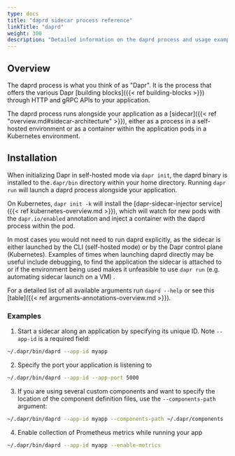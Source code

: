 ```yaml
---
type: docs
title: "daprd sidecar process reference"
linkTitle: "daprd"
weight: 300
description: "Detailed information on the daprd process and usage examples"
---
```


## Overview

The daprd process is what you think of as "Dapr". It is the process that offers the various Dapr [building blocks]({{< ref building-blocks >}}) through HTTP and gRPC APIs to your application.

The daprd process runs alongside your application as a [sidecar]({{< ref "overview.md#sidecar-architecture" >}}), either as a process in a self-hosted environment or as a container within the application pods in a Kubernetes environment.

## Installation

When initializing Dapr in self-hosted mode via `dapr init`, the daprd binary is installed to the`.dapr/bin` directory within your home directory. Running `dapr run` will launch a daprd process alongside your application.

On Kubernetes, `dapr init -k` will install the [dapr-sidecar-injector service]({{< ref kubernetes-overview.md >}}), which will watch for new pods with the `dapr.io/enabled` annotation and inject a container with the daprd process within the pod.

In most cases you would not need to run daprd explicitly, as the sidecar is either launched by the CLI (self-hosted mode) or by the Dapr control plane (Kubernetes). Examples of times when launching daprd directly may be useful include debugging, to find the application the sidecar is attached to or if the environment being used makes it unfeasible to use `dapr run` (e.g. automating sidecar launch on a VM) .

For a detailed list of all available arguments run `daprd --help` or see this [table]({{< ref arguments-annotations-overview.md >}}).

### Examples

1. Start a sidecar along an application by specifying its unique ID. Note `--app-id` is a required field:

```bash
~/.dapr/bin/daprd --app-id myapp
```

2. Specify the port your application is listening to

```bash
~/.dapr/bin/daprd --app-id --app-port 5000
```
3. If you are using several custom components and want to specify the location of the component definition files, use the `--components-path` argument:

```bash
~/.dapr/bin/daprd --app-id myapp --components-path ~/.dapr/components
```

4. Enable collection of Prometheus metrics while running your app

```bash
~/.dapr/bin/daprd --app-id myapp --enable-metrics
```
